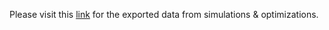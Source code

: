 Please visit this [link](https://drive.google.com/drive/folders/1YEPPm72hf5YOEWAYKmg8bL7eaZ4N8NL1?usp=sharing) for the exported data from simulations & optimizations.
